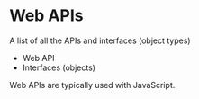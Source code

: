 # Web APIs

A list of all the APIs and interfaces (object types)
- Web API
- Interfaces (objects)

Web APIs are typically used with JavaScript.
